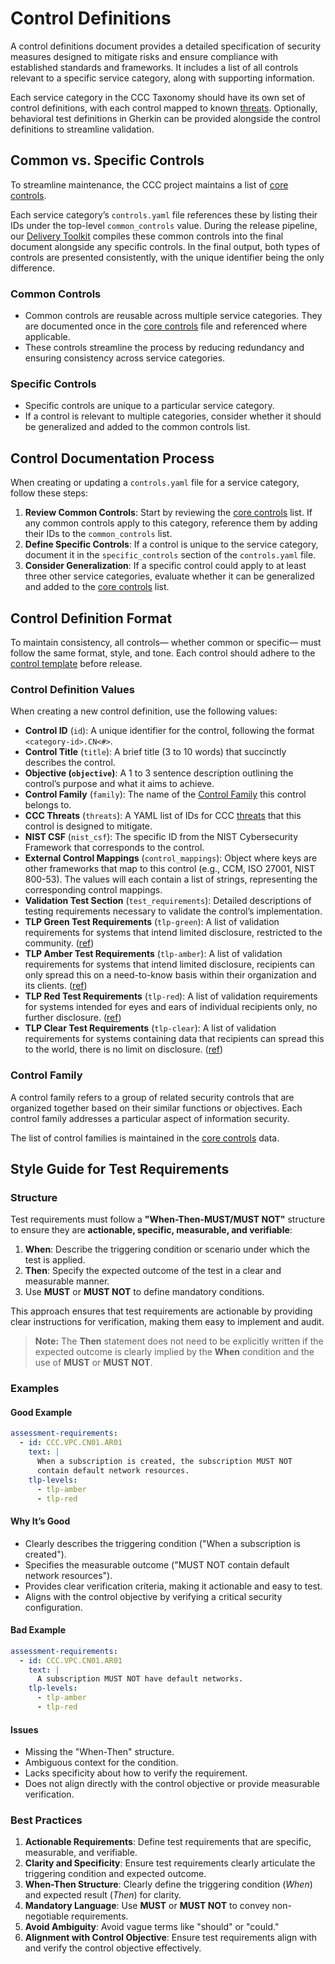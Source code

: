 # Control Definitions

A control definitions document provides a detailed specification of security measures designed to mitigate risks and ensure compliance with established standards and frameworks. It includes a list of all controls relevant to a specific service category, along with supporting information.

Each service category in the CCC Taxonomy should have its own set of control definitions, with each control mapped to known [threats]. Optionally, behavioral test definitions in Gherkin can be provided alongside the control definitions to streamline validation.

## Common vs. Specific Controls

To streamline maintenance, the CCC project maintains a list of [core controls].

Each service category’s `controls.yaml` file references these by listing their IDs under the top-level `common_controls` value. During the release pipeline, our [Delivery Toolkit] compiles these common controls into the final document alongside any specific controls. In the final output, both types of controls are presented consistently, with the unique identifier being the only difference.

### Common Controls

- Common controls are reusable across multiple service categories. They are documented once in the [core controls] file and referenced where applicable.
- These controls streamline the process by reducing redundancy and ensuring consistency across service categories.

### Specific Controls

- Specific controls are unique to a particular service category.
- If a control is relevant to multiple categories, consider whether it should be generalized and added to the common controls list.

## Control Documentation Process

When creating or updating a `controls.yaml` file for a service category, follow these steps:

1. **Review Common Controls**: Start by reviewing the [core controls] list. If any common controls apply to this category, reference them by adding their IDs to the `common_controls` list.
2. **Define Specific Controls**: If a control is unique to the service category, document it in the `specific_controls` section of the `controls.yaml` file.
3. **Consider Generalization**: If a specific control could apply to at least three other service categories, evaluate whether it can be generalized and added to the [core controls] list.

## Control Definition Format

To maintain consistency, all controls— whether common or specific— must follow the same format, style, and tone. Each control should adhere to the [control template](../../resources/templates/controls.yaml) before release.

### Control Definition Values

When creating a new control definition, use the following values:

- **Control ID** (`id`): A unique identifier for the control, following the format `<category-id>.CN<#>`.
- **Control Title** (`title`): A brief title (3 to 10 words) that succinctly describes the control.
- **Objective (`objective`)**: A 1 to 3 sentence description outlining the control’s purpose and what it aims to achieve.
- **Control Family** (`family`): The name of the [Control Family](#control-family) this control belongs to.
- **CCC Threats** (`threats`): A YAML list of IDs for CCC [threats] that this control is designed to mitigate.
- **NIST CSF** (`nist_csf`): The specific ID from the NIST Cybersecurity Framework that corresponds to the control.
- **External Control Mappings** (`control_mappings`): Object where keys are other frameworks that map to this control (e.g., CCM, ISO 27001, NIST 800-53). The values will each contain a list of strings, representing the corresponding control mappings.
- **Validation Test Section** (`test_requirements`): Detailed descriptions of testing requirements necessary to validate the control’s implementation.
- **TLP Green Test Requirements** (`tlp-green`): A list of validation requirements for systems that intend limited disclosure, restricted to the community. ([ref])
- **TLP Amber Test Requirements** (`tlp-amber`): A list of validation requirements for systems that intend limited disclosure, recipients can only spread this on a need-to-know basis within their organization and its clients. ([ref])
- **TLP Red Test Requirements** (`tlp-red`): A list of validation requirements for systems intended for eyes and ears of individual recipients only, no further disclosure. ([ref])
- **TLP Clear Test Requirements** (`tlp-clear`): A list of validation requirements for systems containing data that recipients can spread this to the world, there is no limit on disclosure. ([ref])

### Control Family

A control family refers to a group of related security controls that are organized together based on their similar functions or objectives. Each control family addresses a particular aspect of information security.

The list of control families is maintained in the [core controls] data.

[core controls]: /catalogs/core/ccc/controls.yaml
[Delivery Toolkit]: /delivery-toolkit
[threats]: ./threat-definitions.md
[ref]: https://www.cisa.gov/sites/default/files/2023-02/tlp-2-0-user-guide_508c.pdf

## Style Guide for Test Requirements

### Structure

Test requirements must follow a **"When-Then-MUST/MUST NOT"** structure to ensure they are **actionable, specific, measurable, and verifiable**:

1. **When**: Describe the triggering condition or scenario under which the test is applied.
2. **Then**: Specify the expected outcome of the test in a clear and measurable manner.
3. Use **MUST** or **MUST NOT** to define mandatory conditions.

This approach ensures that test requirements are actionable by providing clear instructions for verification, making them easy to implement and audit.

> **Note:** The **Then** statement does not need to be explicitly written if the expected outcome is clearly implied by the **When** condition and the use of **MUST** or **MUST NOT**.

### Examples

#### Good Example

```yaml
assessment-requirements:
  - id: CCC.VPC.CN01.AR01
    text: |
      When a subscription is created, the subscription MUST NOT
      contain default network resources.
    tlp-levels:
      - tlp-amber
      - tlp-red
```

#### Why It’s Good

- Clearly describes the triggering condition ("When a subscription is created").
- Specifies the measurable outcome ("MUST NOT contain default network resources").
- Provides clear verification criteria, making it actionable and easy to test.
- Aligns with the control objective by verifying a critical security configuration.

#### Bad Example

```yaml
assessment-requirements:
  - id: CCC.VPC.CN01.AR01
    text: |
      A subscription MUST NOT have default networks.
    tlp-levels:
      - tlp-amber
      - tlp-red
```

#### Issues

- Missing the "When-Then" structure.
- Ambiguous context for the condition.
- Lacks specificity about how to verify the requirement.
- Does not align directly with the control objective or provide measurable verification.

### Best Practices

1. **Actionable Requirements**: Define test requirements that are specific, measurable, and verifiable.
2. **Clarity and Specificity**: Ensure test requirements clearly articulate the triggering condition and expected outcome.
3. **When-Then Structure**: Clearly define the triggering condition (_When_) and expected result (_Then_) for clarity.
4. **Mandatory Language**: Use **MUST** or **MUST NOT** to convey non-negotiable requirements.
5. **Avoid Ambiguity**: Avoid vague terms like "should" or "could."
6. **Alignment with Control Objective**: Ensure test requirements align with and verify the control objective effectively.
